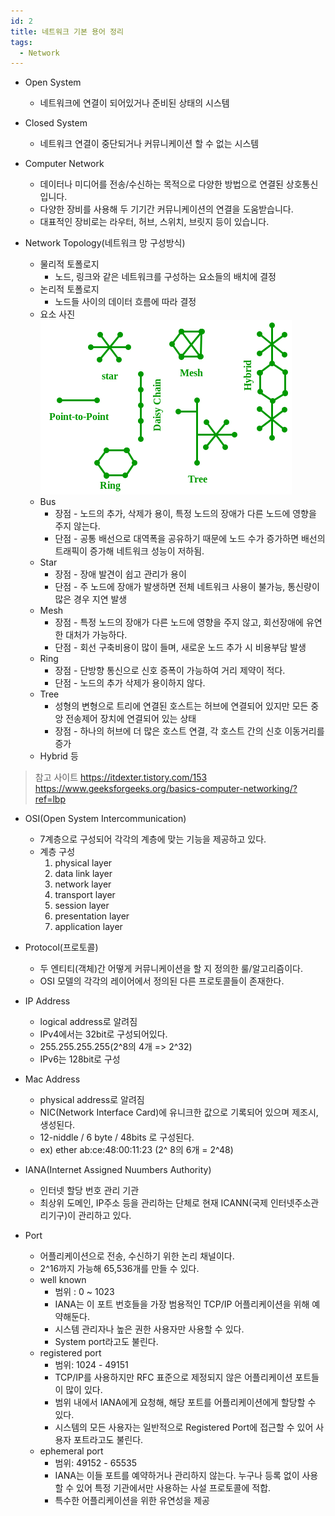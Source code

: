 ```yaml
---
id: 2
title: 네트워크 기본 용어 정리
tags:
  - Network
---
```


* Open System
    * 네트워크에 연결이 되어있거나 준비된 상태의 시스템

* Closed System
    * 네트워크 연결이 중단되거나 커뮤니케이션 할 수 없는 시스템

* Computer Network
    * 데이터나 미디어를 전송/수신하는 목적으로 다양한 방법으로 연결된 상호통신입니다.
    * 다양한 장비를 사용해 두 기기간 커뮤니케이션의 연결을 도움받습니다.
    * 대표적인 장비로는 라우터, 허브, 스위치, 브릿지 등이 있습니다.

* Network Topology(네트워크 망 구성방식)
    * 물리적 토폴로지
        * 노드, 링크와 같은 네트워크를 구성하는 요소들의 배치에 결정
    * 논리적 토폴로지
        * 노드들 사이의 데이터 흐름에 따라 결정
    * 요소 사진
        ![network topology](./img/Network-Topology-Diagram.png)
    * Bus
        * 장점 - 노드의 추가, 삭제가 용이, 특정 노드의 장애가 다른 노드에 영향을 주지 않는다.
        * 단점 - 공통 배선으로 대역폭을 공유하기 때문에 노드 수가 증가하면 배선의 트래픽이 증가해 네트워크 성능이 저하됨.
    * Star
        * 장점 - 장애 발견이 쉽고 관리가 용이
        * 단점 - 주 노드에 장애가 발생하면 전체 네트워크 사용이 불가능, 통신량이 많은 경우 지연 발생
    * Mesh
        * 장점 - 특정 노드의 장애가 다른 노드에 영향을 주지 않고, 회선장애에 유연한 대처가 가능하다.
        * 단점 - 회선 구축비용이 많이 들며, 새로운 노드 추가 시 비용부담 발생
    * Ring
        * 장점 - 단방향 통신으로 신호 증폭이 가능하여 거리 제약이 적다.
        * 단점 - 노드의 추가 삭제가 용이하지 않다.
    * Tree
        * 성형의 변형으로 트리에 연결된 호스트는 허브에 연결되어 있지만 모든 중앙 전송제어 장치에 연결되어 있는 상태
        * 장점 - 하나의 허브에 더 많은 호스트 연결, 각 호스트 간의 신호 이동거리를 증가
    * Hybrid 등
> 참고 사이트
> https://itdexter.tistory.com/153
> https://www.geeksforgeeks.org/basics-computer-networking/?ref=lbp

* OSI(Open System Intercommunication)
    * 7계층으로 구성되어 각각의 계층에 맞는 기능을 제공하고 있다.
    * 계층 구성
        1. physical layer
        2. data link layer
        3. network layer
        4. transport layer
        5. session layer
        6. presentation layer
        7. application layer

* Protocol(프로토콜)
    * 두 엔티티(객체)간 어떻게 커뮤니케이션을 할 지 정의한 룰/알고리즘이다.
    * OSI 모델의 각각의 레이어에서 정의된 다른 프로토콜들이 존재한다.

* IP Address
    * logical address로 알려짐
    * IPv4에서는 32bit로 구성되어있다. 
    * 255.255.255.255(2^8의 4개 => 2^32)
    * IPv6는 128bit로 구성

* Mac Address
    * physical address로 알려짐
    * NIC(Network Interface Card)에 유니크한 값으로 기록되어 있으며 제조시, 생성된다.
    * 12-niddle / 6 byte / 48bits 로 구성된다.
    * ex) ether ab:ce:48:00:11:23 (2^ 8의 6개 = 2^48)

* IANA(Internet Assigned Nuumbers Authority)
    * 인터넷 할당 번호 관리 기관
    * 최상위 도메인, IP주소 등을 관리하는 단체로 현재 ICANN(국제 인터넷주소관리기구)이 관리하고 있다.


* Port
    * 어플리케이션으로 전송, 수신하기 위한 논리 채널이다.
    * 2^16까지 가능해 65,536개를 만들 수 있다.
    * well known
        * 범위 : 0 ~ 1023
        * IANA는 이 포트 번호들을 가장 범용적인 TCP/IP 어플리케이션을 위해 예약해둔다.
        * 시스템 관리자나 높은 권한 사용자만 사용할 수 있다.
        * System port라고도 불린다.
    * registered port
        * 범위: 1024 - 49151
        * TCP/IP를 사용하지만 RFC 표준으로 제정되지 않은 어플리케이션 포트들이 많이 있다.
        * 범위 내에서 IANA에게 요청해, 해당 포트를 어플리케이션에게 할당할 수 있다.
        * 시스템의 모든 사용자는 일반적으로 Registered Port에 접근할 수 있어 사용자 포트라고도 불린다.
    * ephemeral port
        * 범위: 49152 - 65535
        * IANA는 이들 포트를 예약하거나 관리하지 않는다. 누구나 등록 없이 사용할 수 있어 특정 기관에서만 사용하는 사설 프로토콜에 적합.
        * 특수한 어플리케이션을 위한 유연성을 제공

